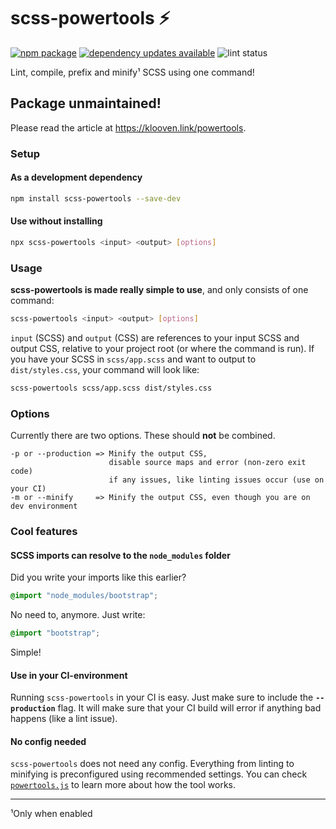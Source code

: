 # scss-powertools :zap:
[![npm package](https://img.shields.io/npm/v/scss-powertools.svg)](https://www.npmjs.com/package/scss-powertools)
[![dependency updates available](https://img.shields.io/github/issues-pr-raw/Tutrox/scss-powertools/dependencies?label=dependency%20updates%20available)](https://github.com/Tutrox/scss-powertools/pulls?q=is%3Apr+is%3Aopen+label%3Adependencies)
![lint status](https://github.com/Tutrox/scss-powertools/actions/workflows/lint.yml/badge.svg)

Lint, compile, prefix and minify¹ SCSS using one command!

## Package unmaintained!

Please read the article at https://klooven.link/powertools.

### Setup

#### As a development dependency

```bash
npm install scss-powertools --save-dev
```

#### Use without installing

```bash
npx scss-powertools <input> <output> [options]
```

### Usage

**scss-powertools is made really simple to use**, and only consists of one command:

```bash
scss-powertools <input> <output> [options]
```

`input` (SCSS) and `output` (CSS) are references to your input SCSS and output CSS, relative to your project root (or where the command is run). If you have your SCSS in `scss/app.scss` and want to output to `dist/styles.css`, your command will look like:

```bash
scss-powertools scss/app.scss dist/styles.css
```

### Options

Currently there are two options. These should **not** be combined.

```
-p or --production => Minify the output CSS,
                      disable source maps and error (non-zero exit code)
                      if any issues, like linting issues occur (use on your CI)
-m or --minify     => Minify the output CSS, even though you are on dev environment
```

### Cool features

#### SCSS imports can resolve to the `node_modules` folder

Did you write your imports like this earlier?

```scss
@import "node_modules/bootstrap";
```

No need to, anymore. Just write:

```scss
@import "bootstrap";
```

Simple!

#### Use in your CI-environment

Running `scss-powertools` in your CI is easy. Just make sure to include the **`--production`** flag. It will make sure that your CI build will error if anything bad happens (like a lint issue).

#### No config needed

`scss-powertools` does not need any config. Everything from linting to minifying is preconfigured using recommended settings. You can check [`powertools.js`](https://github.com/Tutrox/scss-powertools/blob/master/lib/powertools.js) to learn more about how the tool works.

---

¹Only when enabled
